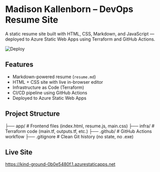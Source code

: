 # Madison Kallenborn – DevOps Resume Site

A static resume site built with HTML, CSS, Markdown, and JavaScript — deployed to Azure Static Web Apps using Terraform and GitHub Actions.

![Deploy](https://github.com/madisonboldaji/resume-portfolio-devops/actions/workflows/deploy.yml/badge.svg)


## Features

- Markdown-powered resume (`resume.md`)
- HTML + CSS site with live in-browser editor
- Infrastructure as Code (Terraform)
- CI/CD pipeline using GitHub Actions
- Deployed to Azure Static Web Apps

## Project Structure
├── app/ # Frontend files (index.html, resume.js, main.css)
├── infra/ # Terraform code (main.tf, outputs.tf, etc.)
├── .github/ # GitHub Actions workflow
├── .gitignore # Clean Git history (no state, no .exe)

## Live Site

https://kind-ground-0b0e5480f.1.azurestaticapps.net



